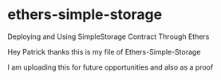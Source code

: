 # ethers-simple-storage
Deploying and Using SimpleStorage Contract Through Ethers

Hey Patrick thanks this is my file of Ethers-Simple-Storage

I am uploading this for future opportunities and also as a proof 
